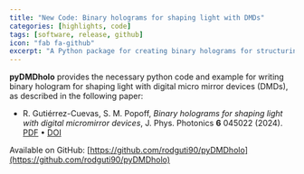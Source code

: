 ```yaml
---
title: "New Code: Binary holograms for shaping light with DMDs"
categories: [highlights, code]
tags: [software, release, github]
icon: "fab fa-github"
excerpt: "A Python package for creating binary holograms for structuring light using digital micro-mirror devices."
---
```


**pyDMDholo** provides the necessary python code and example for writing binary hologram for shaping light with digital micro mirror devices (DMDs), as described in the following paper:

- R. Gutiérrez-Cuevas, S. M. Popoff, *Binary holograms for shaping light with digital micromirror devices*, J. Phys. Photonics **6** 045022 (2024). [PDF](/assets/papers/gutierrez2024binary.pdf) • [DOI](https://doi.org/10.1088/2515-7647/ad8617)

Available on GitHub: [https://github.com/rodguti90/pyDMDholo](https://github.com/rodguti90/pyDMDholo)
